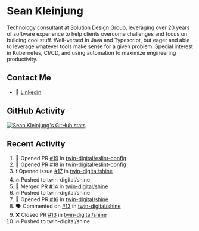 # Sean Kleinjung

Technology consultant at [Solution Design Group](https://solutiondesign.com/), leveraging over 20 years of software experience to help clients overcome challenges and focus on building cool stuff. Well-versed in Java and Typescript, but eager and able to leverage whatever tools make sense for a given problem. Special interest in Kubernetes, CI/CD, and using automation to maximize engineering productivity.

<!--
**skleinjung/skleinjung** is a ✨ _special_ ✨ repository because its `README.md` (this file) appears on your GitHub profile.

Here are some ideas to get you started:

- 🔭 I’m currently working on ...
- 🌱 I’m currently learning ...
- 👯 I’m looking to collaborate on ...
- 🤔 I’m looking for help with ...
- 💬 Ask me about ...
- 📫 How to reach me: ...
- 😄 Pronouns: ...
- ⚡ Fun fact: ...
-->

## Contact Me

<!-- - 💬 [Personal site](https://phatho-folio.now.sh/) -->
- 🔗 [Linkedin](https://www.linkedin.com/in/sean-kleinjung/)
<!-- - 📧 <a href="mailto:hohuuphat22@gmail.com">Email</a> -->

<!-- - 🤐 <a id="raw-url" href="https://nightly.link/DeKal/dekal-cv-v2/workflows/build/main/huuphatho_cv.zip">Latest Resume (.zip)</a>
- 📄 <a id="raw-url" href="https://raw.githubusercontent.com/DeKal/DeKal/master/cv/phathuuho_cv.pdf">Resume (Manually uploaded)</a> -->

## GitHub Activity

[![Sean Kleinjung's GitHub stats](https://github-readme-stats.vercel.app/api?username=skleinjung&show_icons=true&theme=dark&count_private=true)](https://github.com/skleinjung)

## Recent Activity
<!--START_SECTION:activity-->
1. 💪 Opened PR [#19](https://github.com/twin-digital/eslint-config/pull/19) in [twin-digital/eslint-config](https://github.com/twin-digital/eslint-config)
2. 💪 Opened PR [#18](https://github.com/twin-digital/eslint-config/pull/18) in [twin-digital/eslint-config](https://github.com/twin-digital/eslint-config)
3. ❗️ Opened issue [#17](https://github.com/twin-digital/shine/issues/17) in [twin-digital/shine](https://github.com/twin-digital/shine)
4. 🔥 Pushed to twin-digital/shine
5. 🎉 Merged PR [#14](https://github.com/twin-digital/shine/pull/14) in [twin-digital/shine](https://github.com/twin-digital/shine)
6. 🔥 Pushed to twin-digital/shine
7. 💪 Opened PR [#16](https://github.com/twin-digital/shine/pull/16) in [twin-digital/shine](https://github.com/twin-digital/shine)
8. 🗣 Commented on [#13](https://github.com/twin-digital/shine/issues/13) in [twin-digital/shine](https://github.com/twin-digital/shine)
9. ❌ Closed PR [#13](https://github.com/twin-digital/shine/pull/13) in [twin-digital/shine](https://github.com/twin-digital/shine)
10. 🔥 Pushed to twin-digital/shine
<!--END_SECTION:activity-->